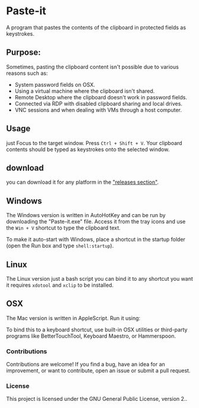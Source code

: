 # Paste-it

A program that pastes the contents of the clipboard in protected fields as keystrokes.


## Purpose:
Sometimes, pasting the clipboard content isn't possible due to various reasons such as:

- System password fields on OSX.
- Using a virtual machine where the clipboard isn't shared.
- Remote Desktop where the clipboard doesn't work in password fields.
- Connected via RDP with disabled clipboard sharing and local drives.
-  VNC sessions and when dealing with VMs through  a host computer.


## Usage
  just  Focus to the target window. Press `Ctrl + Shift + V`. Your clipboard contents should be typed as keystrokes onto the selected window.


## download
you can download it for  any platform in the ["releases section"](https://github.com/ahmedthebest31/Paste-it/releases). 

## Windows
The Windows version is written in AutoHotKey and can be run by downloading the "Paste-it.exe" file. Access it from the tray icons and use the `Win + V` shortcut to type the clipboard text.


To make it auto-start with Windows, place a shortcut in the startup folder (open the Run box and type `shell:startup`).



## Linux
The Linux version just a bash script you can bind it to any shortcut you want 
it  requires `xdotool` and `xclip` to be installed. 


## OSX
The Mac version is written in AppleScript. Run it using:


To bind this to a keyboard shortcut, use built-in OSX utilities or third-party programs like BetterTouchTool, Keyboard Maestro, or Hammerspoon.

### Contributions
Contributions are welcome! If you find a bug, have an idea for an improvement, or want to contribute, open an issue or submit a pull request.



### License



This project is licensed under the GNU General Public License, version 2..